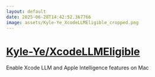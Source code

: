 ```yaml
---
layout: default
date: 2025-06-28T14:42:52.367766
image: assets/Kyle-Ye_XcodeLLMEligible_cropped.png
---
```


# [Kyle-Ye/XcodeLLMEligible](https://github.com/Kyle-Ye/XcodeLLMEligible)

Enable Xcode LLM and Apple Intelligence features on Mac
